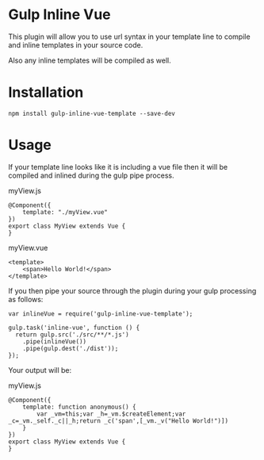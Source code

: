 # Gulp Inline Vue

This plugin will allow you to use url syntax in your template line to compile and inline templates in your source code.

Also any inline templates will be compiled as well.

# Installation

```
npm install gulp-inline-vue-template --save-dev
```

# Usage

If your template line looks like it is including a vue file then it will be compiled and inlined during the gulp pipe process.

myView.js
```
@Component({
    template: "./myView.vue"
})
export class MyView extends Vue {
}
```

myView.vue
```
<template>
    <span>Hello World!</span>
</template>
```

If you then pipe your source through the plugin during your gulp processing as follows:

```
var inlineVue = require('gulp-inline-vue-template');

gulp.task('inline-vue', function () {
  return gulp.src('./src/**/*.js')
    .pipe(inlineVue())
    .pipe(gulp.dest('./dist'));
});
```

Your output will be:

myView.js
```
@Component({
    template: function anonymous() {
        var _vm=this;var _h=_vm.$createElement;var _c=_vm._self._c||_h;return _c('span',[_vm._v("Hello World!")])
    }
})
export class MyView extends Vue {
}
```